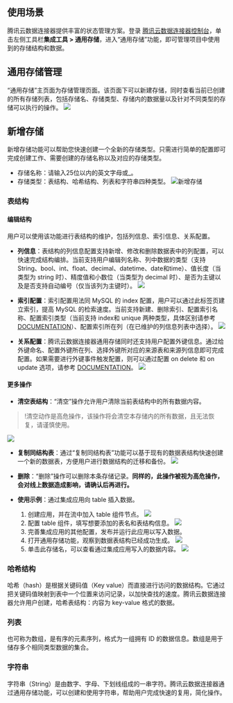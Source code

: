 ## 使用场景
腾讯云数据连接器提供丰富的状态管理方案。登录 [腾讯云数据连接器控制台](https://console.cloud.tencent.com/ipaas)，单击左侧工具栏**集成工具 > 通用存储**，进入“通用存储”功能，即可管理项目中使用到的存储结构和数据。


## 通用存储管理
“通用存储”主页面为存储管理页面。该页面下可以新建存储，同时查看当前已创建的所有存储列表，包括存储名、存储类型、存储内的数据量以及针对不同类型的存储可以执行的操作。
![](https://qcloudimg.tencent-cloud.cn/raw/ed0b2e6d04b18b47dba12ea984edb85e.png)

## 新增存储
新增存储功能可以帮助您快速创建一个全新的存储类型。只需进行简单的配置即可完成创建工作、需要创建的存储名称以及对应的存储类型。
- 存储名称：请输入25位以内的英文字母或_。
- 存储类型：表结构、哈希结构、列表和字符串四种类型。
![新增存储](https://document-1259649581.cos.ap-guangzhou.myqcloud.com/%E9%80%9A%E7%94%A8%E5%AD%98%E5%82%A8/%E6%96%B0%E5%A2%9E%E5%AD%98%E5%82%A8.png)


### 表结构
#### 编辑结构
用户可以使用该功能进行表结构的维护，包括列信息、索引信息、关系配置。
- **列信息**：表结构的列信息配置支持新增、修改和删除数据表中的列配置，可以快速完成结构编排。当前支持用户编辑列名称、列中数据的类型（支持 String、bool、int、float、decimal、datetime、date和time）、值长度（当类型为 string 时）、精度值和小数位（当类型为 decimal 时）、是否为主键以及是否支持自动编号（仅当该列为主键时）。
![](https://qcloudimg.tencent-cloud.cn/raw/627378440e63d5ad47218bf792cd1fd6.png)

- **索引配置**：索引配置用法同 MySQL 的 index 配置，用户可以通过此标签页建立索引，提高 MySQL 的检索速度。当前支持新建、删除索引、配置索引名称、配置索引类型（当前支持 index和 unique 两种类型，具体区别请参考 [DOCUMENTATION](https://dev.mysql.com/doc/refman/8.0/en/create-index.html)）、配置索引所在列（在已维护的列信息列表中选择）。
![](https://qcloudimg.tencent-cloud.cn/raw/bcd442bd3770c51f11482127dcfffc9a.png)

- **关系配置**：腾讯云数据连接器通用存储同时还支持用户配置外键信息。通过给外键命名、配置外键所在列、选择外键所对应的来源表和来源列信息即可完成配置。如果需要进行外键事件触发配置，则可以通过配置 on delete 和 on update 选项，请参考 [DOCUMENTATION](https://dev.mysql.com/doc/refman/8.0/en/create-index.html)。
![](https://qcloudimg.tencent-cloud.cn/raw/d2402637e4b8268981b18195113d46b3.png)


#### 更多操作
- **清空表结构**：“清空”操作允许用户清除当前表结构中的所有数据内容。
>!清空动作是高危操作，该操作将会清空本存储内的所有数据，且无法恢复，请谨慎使用。
>
![](https://qcloudimg.tencent-cloud.cn/raw/2aaf229331e1546eb94a3733ebb8ca58.png)
- **复制同结构表**：通过“复制同结构表”功能可以基于现有的数据表结构快速创建一个新的数据表，方便用户进行数据结构的迁移和备份。
![](https://qcloudimg.tencent-cloud.cn/raw/aff0beca36b6b57be83fa676a07e0cfd.png)

- **删除**：“删除”操作可以删除本条存储记录。**同样的，此操作被视为高危操作，会对线上数据造成影响，请确认后再进行。**
- **使用示例**：通过集成应用向 table 插入数据。
  1. 创建应用，并在流中加入 table 组件节点。
![](https://qcloudimg.tencent-cloud.cn/raw/29c1bd480ec1ac366f252a4e1d1c65cb.png)
  2. 配置 table 组件，填写想要添加的表名和表结构信息。
![](https://qcloudimg.tencent-cloud.cn/raw/02c92bc0f3f4c9b6e6414f61d084d782.png)
  3. 完善集成应用的其他配置，发布并运行此应用以写入数据。
  4. 打开通用存储功能，观察到数据表结构已经成功生成。
![](https://qcloudimg.tencent-cloud.cn/raw/e9e69261a33ec8d8c9b1b8d431253684.png)
  5. 单击此存储名，可以查看通过集成应用写入的数据内容。
![](https://qcloudimg.tencent-cloud.cn/raw/881ca60c31f4758f4043dae51c5d44b1.png)


### 哈希结构
哈希（hash）是根据关键码值（Key value）而直接进行访问的数据结构。它通过把关键码值映射到表中一个位置来访问记录，以加快查找的速度。腾讯云数据连接器允许用户创建，哈希表结构：内容为 key-value 格式的数据。

### 列表
也可称为数组，是有序的元素序列，格式为一组拥有 ID 的数据信息。数组是用于储存多个相同类型数据的集合。

### 字符串
字符串（String）是由数字、字母、下划线组成的一串字符。腾讯云数据连接器通过通用存储功能，可以创建和使用字符串，帮助用户完成快速的复用，简化操作。
